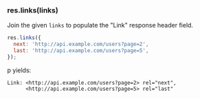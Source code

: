 <h3 id='res.links'>res.links(links)</h3>

Join the given `links` to populate the "Link" response header field.

```js
res.links({
  next: 'http://api.example.com/users?page=2',
  last: 'http://api.example.com/users?page=5',
});
```

p yields:

```
Link: <http://api.example.com/users?page=2> rel="next",
      <http://api.example.com/users?page=5> rel="last"
```
